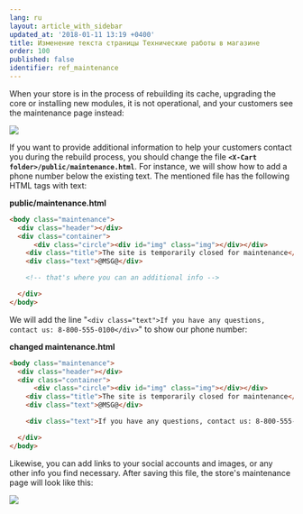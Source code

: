 ```yaml
---
lang: ru
layout: article_with_sidebar
updated_at: '2018-01-11 13:19 +0400'
title: Изменение текста страницы Технические работы в магазине
order: 100
published: false
identifier: ref_maintenance
---
```

When your store is in the process of rebuilding its cache, upgrading the core or installing new modules, it is not operational, and your customers see the maintenance page instead:

![]({{site.baseurl}}/attachments/8750554/8719382.png)

If you want to provide additional information to help your customers contact you during the rebuild process, you should change the file **`<X-Cart folder>/public/maintenance.html`**. For instance, we will show how to add a phone number below the existing text. The mentioned file has the following HTML tags with text:

**public/maintenance.html**

```html
<body class="maintenance">
  <div class="header"></div>
  <div class="container">
	  <div class="circle"><div id="img" class="img"></div></div>
    <div class="title">The site is temporarily closed for maintenance</div>
    <div class="text">@MSG@</div>

	<!-- that's where you can an additional info -->

  </div>
</body>
```

We will add the line "`<div class="text">If you have any questions, contact us: 8-800-555-0100</div>`" to show our phone number:

**changed maintenance.html**

```html
<body class="maintenance">
  <div class="header"></div>
  <div class="container">
	  <div class="circle"><div id="img" class="img"></div></div>
    <div class="title">The site is temporarily closed for maintenance</div>
    <div class="text">@MSG@</div>

	<div class="text">If you have any questions, contact us: 8-800-555-0100</div>

  </div>
</body>
```

Likewise, you can add links to your social accounts and images, or any other info you find necessary. After saving this file, the store's maintenance page will look like this:

![]({{site.baseurl}}/attachments/8750554/8719383.png)

